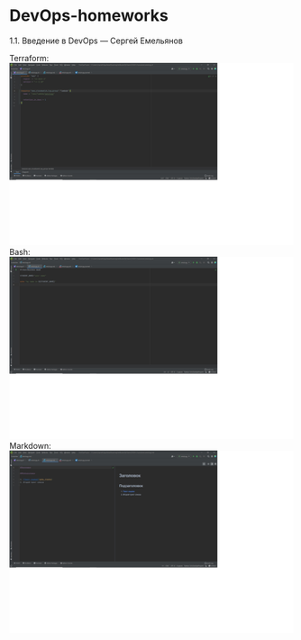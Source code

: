 # DevOps-homeworks
1.1. Введение в DevOps — Сергей Емельянов

Terraform:
![alt text](https://github.com/Sergey81128552/DevOps-homeworks/blob/main/Terraform.jpg "Описание будет тут")
Bash:
![alt text](https://github.com/Sergey81128552/DevOps-homeworks/blob/main/Bash.jpg "Описание будет тут")
Markdown:
![alt text](https://github.com/Sergey81128552/DevOps-homeworks/blob/main/Markdown.jpg "Описанте будет тут")
